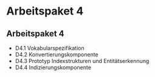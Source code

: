 # Arbeitspaket 4

## Arbeitspaket 4

- D4.1 Vokabularspezifikation
- D4.2 Konvertierungskomponente
- D4.3 Prototyp Indexstrukturen und Entitätserkennung
- D4.4 Indizierungskomponente

